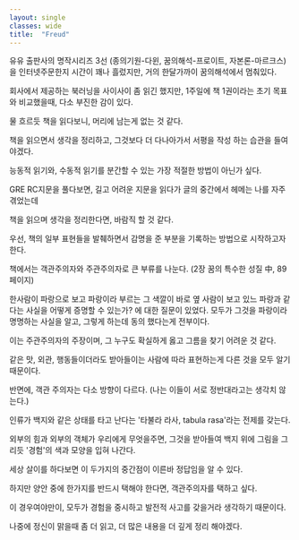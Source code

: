 ```yaml
---
layout: single
classes: wide
title:  "Freud"
---
```


유유 출판사의 명작시리즈 3선 (종의기원-다윈, 꿈의해석-프로이트, 자본론-마르크스)을 인터넷주문한지 시간이 꽤나 흘렀지만, 거의 한달가까이 꿈의해석에서 멈춰있다.

회사에서 제공하는 북러닝을 사이사이 좀 읽긴 했지만, 1주일에 책 1권이라는 초기 목표와 비교했을때, 다소 부진한 감이 있다.

물 흐르듯 책을 읽다보니, 머리에 남는게 없는 것 같다.

책을 읽으면서 생각을 정리하고, 그것보다 더 다나아가서 서평을 작성 하는 습관을 들여야겠다.

능동적 읽기와, 수동적 읽기를 분간할 수 있는 가장 적절한 방법이 아닌가 싶다.

GRE RC지문을 풀다보면, 길고 어려운 지문을 읽다가 글의 중간에서 헤메는 나를 자주 겪었는데
 
책을 읽으며 생각을 정리한다면, 바람직 할 것 같다.

우선, 책의 일부 표현들을 발췌하면서 감명을 준 부분을 기록하는 방법으로 시작하고자 한다.

책에서는 객관주의자와 주관주의자로 큰 부류를 나눈다. (2장 꿈의 특수한 성질 中, 89페이지)

한사람이 파랑으로 보고 파랑이라 부르는 그 색깔이 바로 옆 사람이 보고 있느 파랑과 같다는 사실을 어떻게 증명할 수 있는가? 에 대한 질문이 있었다. 모두가 그것을 파랑이라 명명하는 사실을 알고, 그렇게 하는데 동의 했다는게 전부이다.

이는 주관주의자의 주장이며, 그 누구도 확실하게 옳고 그름을 찾기 어려운 것 같다.

같은 맛, 외관, 행동들이더라도 받아들이는 사람에 따라 표현하는게 다른 것을 모두 알기 때문이다.

반면에, 객관 주의자는 다소 방향이 다르다. (나는 이들이 서로 정반대라고는 생각치 않는다.)

인류가 백지와 같은 상태를 타고 난다는 '타불라 라사, tabula rasa'라는 전제를 갖는다.

외부의 힘과 외부의 객체가 우리에게 무엇을주면, 그것을 받아들여 백지 위에 그림을 그리듯 '경험'의 색과 모양을 입혀 나간다.

세상 살이를 하다보면 이 두가지의 중간점이 이른바 정답임을 알 수 있다.

하지만 양안 중에 한가지를 반드시 택해야 한다면, 객관주의자를 택하고 싶다.

이 경우여야만이, 모두가 경험을 중시하고 발전적 사고를 갖을거라 생각하기 때문이다.

나중에 정신이 맑을때 좀 더 읽고, 더 많은 내용을 더 깊게 정리 해야겠다.